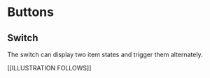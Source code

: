 # Buttons

## Switch

The switch can display two item states and trigger them alternately.

[[ILLUSTRATION FOLLOWS]]
